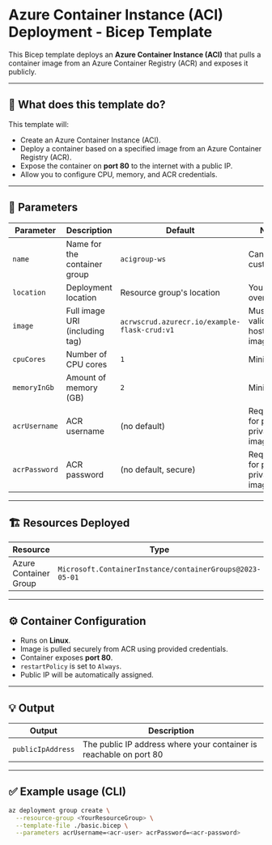 # Azure Container Instance (ACI) Deployment - Bicep Template

This Bicep template deploys an **Azure Container Instance (ACI)** that pulls a container image from an Azure Container Registry (ACR) and exposes it publicly.

---

## 📄 What does this template do?

This template will:

- Create an Azure Container Instance (ACI).
- Deploy a container based on a specified image from an Azure Container Registry (ACR).
- Expose the container on **port 80** to the internet with a public IP.
- Allow you to configure CPU, memory, and ACR credentials.

---

## 🧩 Parameters

| Parameter | Description | Default | Notes |
|-----------|-------------|---------|-------|
| `name` | Name for the container group | `acigroup-ws` | Can be customized. |
| `location` | Deployment location | Resource group's location | You may override it. |
| `image` | Full image URI (including tag) | `acrwscrud.azurecr.io/example-flask-crud:v1` | Must be a valid ACR-hosted image. |
| `cpuCores` | Number of CPU cores | `1` | Minimum `1`. |
| `memoryInGb` | Amount of memory (GB) | `2` | Minimum `1`. |
| `acrUsername` | ACR username | (no default) | Required for pulling private images. |
| `acrPassword` | ACR password | (no default, secure) | Required for pulling private images. |

---

## 🏗️ Resources Deployed

| Resource | Type |
|----------|------|
| Azure Container Group | `Microsoft.ContainerInstance/containerGroups@2023-05-01` |

---

## ⚙️ Container Configuration

- Runs on **Linux**.
- Image is pulled securely from ACR using provided credentials.
- Container exposes **port 80**.
- `restartPolicy` is set to `Always`.
- Public IP will be automatically assigned.

---

## 💡 Output

| Output | Description |
|--------|-------------|
| `publicIpAddress` | The public IP address where your container is reachable on port 80 |

---

## ✅ Example usage (CLI)

```bash
az deployment group create \
  --resource-group <YourResourceGroup> \
  --template-file ./basic.bicep \
  --parameters acrUsername=<acr-user> acrPassword=<acr-password>
```